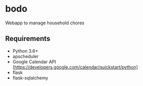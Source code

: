 # bodo
Webapp to manage household chores


## Requirements
- Python 3.6+
- apscheduler
- Google Calendar API  [https://developers.google.com/calendar/quickstart/python]
- flask
- flask-sqlalchemy
